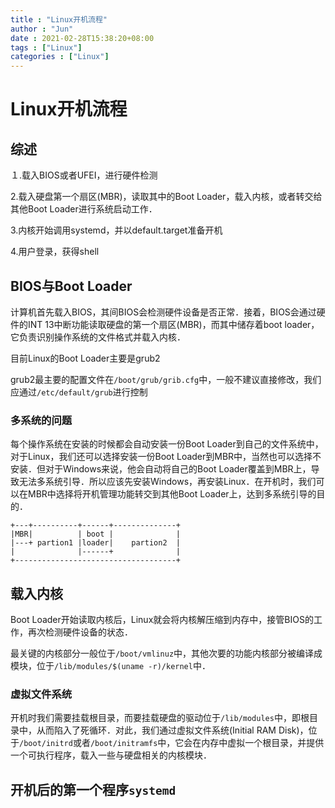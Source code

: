 ```yaml
---
title : "Linux开机流程"
author : "Jun"
date : 2021-02-28T15:38:20+08:00
tags : ["Linux"]
categories : ["Linux"]
---
```


# Linux开机流程

## 综述

１.载入BIOS或者UFEI，进行硬件检测

2.载入硬盘第一个扇区(MBR)，读取其中的Boot Loader，载入内核，或者转交给其他Boot Loader进行系统启动工作．

3.内核开始调用systemd，并以default.target准备开机

4.用户登录，获得shell

## BIOS与Boot Loader

计算机首先载入BIOS，其间BIOS会检测硬件设备是否正常．接着，BIOS会通过硬件的INT 13中断功能读取硬盘的第一个扇区(MBR)，而其中储存着boot loader，它负责识别操作系统的文件格式并载入内核．

目前Linux的Boot Loader主要是grub2

grub2最主要的配置文件在`/boot/grub/grib.cfg`中，一般不建议直接修改，我们应通过`/etc/default/grub`进行控制


### 多系统的问题

每个操作系统在安装的时候都会自动安装一份Boot Loader到自己的文件系统中，对于Linux，我们还可以选择安装一份Boot Loader到MBR中，当然也可以选择不安装．但对于Windows来说，他会自动将自己的Boot Loader覆盖到MBR上，导致无法多系统引导．所以应该先安装Windows，再安装Linux．在开机时，我们可以在MBR中选择将开机管理功能转交到其他Boot Loader上，达到多系统引导的目的．

```
+---+----------+------+--------------+
|MBR|          | boot |              |
|---+ partion1 |loader|    partion2  |
|              |------+              |
+------------------------------------+
```



## 载入内核

Boot Loader开始读取内核后，Linux就会将内核解压缩到内存中，接管BIOS的工作，再次检测硬件设备的状态．

最关键的内核部分一般位于`/boot/vmlinuz`中，其他次要的功能内核部分被编译成模块，位于`/lib/modules/$(uname -r)/kernel`中．

### 虚拟文件系统

开机时我们需要挂载根目录，而要挂载硬盘的驱动位于`/lib/modules`中，即根目录中，从而陷入了死循环．对此，我们通过虚拟文件系统(Initial RAM Disk)，位于`/boot/initrd`或者`/boot/initramfs`中，它会在内存中虚拟一个根目录，并提供一个可执行程序，载入一些与硬盘相关的内核模块．

## 开机后的第一个程序`systemd`

